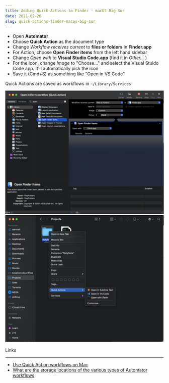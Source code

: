 ```yaml
---
title: Adding Quick Actions to Finder - macOS Big Sur
date: 2021-02-26
slug: quick-actions-finder-macos-big-sur
---
```


- Open **Automator**
- Choose **Quick Action** as the document type
- Change _Workflow receives current_ to **files or folders** in **Finder.app**
- For Action, choose **Open Finder items** from the left hand sidebar
- Change _Open with_ to **Visual Studio Code.app** (find it in _Other..._ )
- For the Icon, change _Image_ to "Choose..." and select the Visual Stuido Code app. It'll automatically pick the icon
- Save it (Cmd+S) as something like "Open in VS Code"

Quick Actions are saved as workflows in `~/Library/Services`

![open-iterm-finder-action-macos.png](./open-iterm-finder-action-macos.png)
![open-iterm-finder-action-macos-2.png](./open-iterm-finder-action-macos-2.png)

Links

---

- [Use Quick Action workflows on Mac](https://support.apple.com/en-gb/guide/automator/aut73234890a/mac)
- [What are the storage locations of the various types of Automator workflows](https://apple.stackexchange.com/a/24027)
